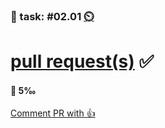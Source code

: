 ### 💪 task: #02.01 [⏲️](https://youtu.be/h1uaTOmvZbA)

# [pull request(s)](https://docs.github.com/en/pull-requests) ✅

#### 🏅 5‰

[Comment PR with 👍](https://github.com/digital-sustainability/module-eoss-ospo101/pull/1)